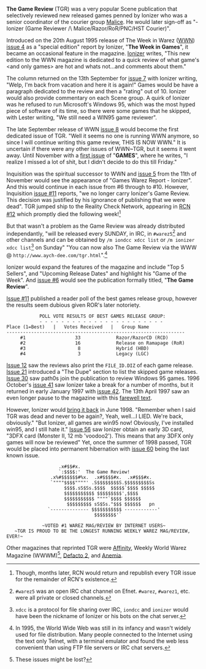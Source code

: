 **The Game Review** (TGR) was a very popular Scene publication that selectively reviewed new released games penned by Ionizer who was a senior coordinator of the courier group [Malice](/g/malice). He would later sign-off as "-Ionizer (Game Reviewer /\ Malice/Razor/RoR/PNC/HST Courier)".

Introduced on the 20th August 1995 release of The Week in Warez ([WWN](/g/the-week-in-warez)) [issue 4](/f/a9109) as a "special edition" report by Ionizer, "**The Week in Games**", it became an occasional feature in the magazine. [Ionizer](https://demozoo.org/sceners/139847/) writes, "This new edition to the WWN magazine is dedicated to a quick review of what game's \<and only games\> are hot and whats not...and comments about them."

The column returned on the 13th September for [issue 7](/f/a31b2) with Ionizer writing, "Welp, I'm back from vacation and here it is again!" Games would be have a paragraph dedicated to the review and then a "rating" out of 10. Ionizer would also provide commentary on each Scene group. A quirk of Ionizer was he refused to run Microsoft's Windows 95, which was the most hyped piece of software of its time, so there were some games that he skipped, with Lester writing, "We still need a WIN95 game reviewer". 

The late September release of WWN [issue 8](/f/a4144) would become the first dedicated issue of TGR. "Well it seems no one is running WWN anymore, so since I will continue writing this game review, THIS IS NOW WWN." It is uncertain if there were any other issues of WWN~TGR, but it seems it went away. Until November with a [first issue](/f/a8702) of "**GAMES**", where he writes, "I realize I missed a lot of shit, but I didn't decide to do this till Friday."

Inquisition was the spiritual successor to WWN and [issue 5](/f/9f1bf) from the 11th of November would see the appearance of "Games Warez Report - Ionizer". And this would continue in each issue from #6 through to #10. However, Inquisition [issue #11](/f/a5163) reports, "we no longer carry Ionizer's Game Review. This decision was justified by his ignorance of publishing that we were dead". TGR jumped ship to the Reality Check Network, appearing in [RCN #12](/f/a25e2) which promptly died the following week![^1]

But that wasn't a problem as the Game Review was already distributed independantly, "will be released every SUNDAY, in IRC, in `#warez5`[^2] and other channels and can be obtained by `/m iondcc xdcc list` or `/m ionizer xdcc list`[^3] on Sunday" "You can now also The Game Review via the WWW @ `http://www.aych-dee.com/tgr.html`".[^4]

Ionizer would expand the features of the magazine and include "Top 5 Sellers", and "Upcoming Release Dates" and highlight his "Game of the Week". And [issue #6](/f/a4528) would see the publication formally titled, "**The Game Review**".

[Issue #11](/f/a9714) published a reader poll of the best games release group, however the results seem dubious given ROR's later notoriety.
```
            POLL VOTE RESULTS OF BEST GAMES RELEASE GROUP:
            - - - - - - - - - - - - - - - - - - - - - - -
Place (1=Best)   |   Votes Received   |   Group Name
-----------------------------------------------------------------     
     #1                  33             Razor/RazorCD (RCD)
     #2                  16             Release on Ramapage (RoR)
     #3                   8             Hybrid (HBD)
     #4                   3             Legacy (LGC)
```

[Issue 12](/f/aa6f0) saw the reviews also print the `FILE_ID.DIZ` of each game release. [Issue 21](/f/aa72e) introduced a "The Dupe" section to list the skipped game releases. [Issue 30](/f/aa418) saw path0s join the publication to review Windows 95 games. 1996 October's [issue 41](/f/ab75e) saw Ionizer take a break for a number of months, but it returned in early January 1997 with [issue 42](/ac73a/ab75f). The 13th April 1997 saw an even longer pause to the magazine with this [farewell text](/f/b1606). 

However, Ionizer would [bring it back](/f/af604) in June 1998. "Remember when I said TGR was dead and never to be again?, Yeah, well...I LIED.  We're back, obviously." "But Ionizer, all games are win95 now! Obviously, I've installed win95, and I still hate it." [Issue 56](/f/a0579) saw Ionizer obtain an early 3D card, "3DFX card (Monster II, 12 mb 'voodoo2'). This means that any 3DFX only games will now be reviewed" Yet, once the summer of 1998 passed, TGR would be placed into permanent hibernation with [issue 60](/f/a4789) being the last known issue.

```
                   .x#$$#x.
                   `:$$$$:'  The Game Review!
                .x%#$$$$$$#%x.  .x#$$$$#x.  .x#$$$#x.
                `""""$$$$""""' .S$$$$$$$$S.$$$$$$$$$Ss
                     $$$$.sS$Ss.$$$$  $$$$$`$$$$ $$$$$
                     $$$$$$$$$$$ $$$$$$$$$',$$$$
                     $$$$$$$$$$$ """"`$$$$ $$$$$$
                      $$$$$$$$$ sS$Ss."$$$ $$$$$$   pn           
               `-------------- $$$$$$$$$$$ ------------'
                                $$$$$$$$'`
                
             ~VOTED #1 WAREZ MAG/REVIEW BY INTERNET USERS~
   ~TGR IS PROUD TO BE THE LONGEST RUNNING WEEKLY WAREZ MAG/REVIEW, EVER!~
```

Other magazines that reprinted TGR were [Affinity](/g/affinity), Weekly World Warez Magazine \(WWWM\)[^5], [Defacto 2](/g/defacto2), and [Anemia](/g/anemia).

[^1]: Though, months later, RCN would return and republish every TGR issue for the remainder of RCN's existence.
[^2]: `#warez5` was an open IRC chat channel on Efnet. `#warez`, `#warez1`, etc. were all private or closed channels.
[^3]: `xdcc` is a protocol for file sharing over IRC, `iondcc` and `ionizer` would have been the nickname of Ionizer or his bots on the chat server.
[^4]: In 1995, the World Wide Web was still in its infancy and wasn't widely used for file distribution. Many people connected to the Internet using the text only Telnet, with a terminal emulator and found the web less convenient than using FTP file servers or IRC chat servers.
[^5]: These issues might be lost?